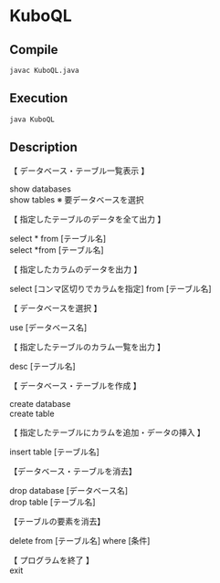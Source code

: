 # KuboQL

## Compile
`javac KuboQL.java`

## Execution
`java KuboQL`

## Description
【 データベース・テーブル一覧表示 】<br>

show databases<br>
show tables     ※ 要データベースを選択<br>


【 指定したテーブルのデータを全て出力 】<br>

select * from [テーブル名]<br>
select *from [テーブル名]<br>


【 指定したカラムのデータを出力 】<br>

select [コンマ区切りでカラムを指定] from [テーブル名]<br>


【 データベースを選択 】<br>

use [データベース名]<br>


【 指定したテーブルのカラム一覧を出力 】<br>

desc [テーブル名]<br>


【 データベース・テーブルを作成 】<br>

create database<br>
create table<br>


【 指定したテーブルにカラムを追加・データの挿入 】<br>

insert table [テーブル名]<br>


【データベース・テーブルを消去】<br>

drop database [データベース名]<br>
drop table [テーブル名]<br>


【テーブルの要素を消去】<br>

delete from [テーブル名] where [条件]<br>


【 プログラムを終了 】<br>
exit
